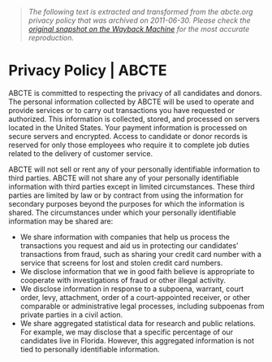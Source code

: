 > *The following text is extracted and transformed from the abcte.org privacy policy that was archived on 2011-06-30. Please check the [original snapshot on the Wayback Machine](https://web.archive.org/web/20110630105233id_/http%3A//www.abcte.org/about-abcte/privacy) for the most accurate reproduction.*

# Privacy Policy | ABCTE

ABCTE is committed to respecting the privacy of all candidates and donors. The personal information collected by ABCTE will be used to operate and provide services or to carry out transactions you have requested or authorized. This information is collected, stored, and processed on servers located in the United States. Your payment information is processed on secure servers and encrypted. Access to candidate or donor records is reserved for only those employees who require it to complete job duties related to the delivery of customer service.

ABCTE will not sell or rent any of your personally identifiable information to third parties. ABCTE will not share any of your personally identifiable information with third parties except in limited circumstances. These third parties are limited by law or by contract from using the information for secondary purposes beyond the purposes for which the information is shared. The circumstances under which your personally identifiable information may be shared are:

  * We share information with companies that help us process the transactions you request and aid us in protecting our candidates’ transactions from fraud, such as sharing your credit card number with a service that screens for lost and stolen credit card numbers.
  * We disclose information that we in good faith believe is appropriate to cooperate with investigations of fraud or other illegal activity.
  * We disclose information in response to a subpoena, warrant, court order, levy, attachment, order of a court-appointed receiver, or other comparable or administrative legal processes, including subpoenas from private parties in a civil action.
  * We share aggregated statistical data for research and public relations. For example, we may disclose that a specific percentage of our candidates live in Florida. However, this aggregated information is not tied to personally identifiable information.


